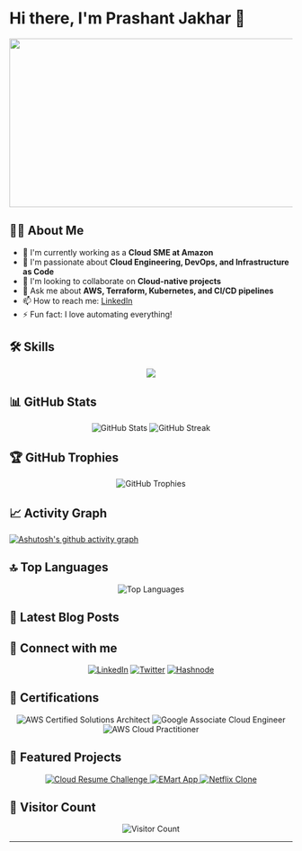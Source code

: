 # Hi there, I'm Prashant Jakhar 👋

<div align="center">
  <img src="https://media.giphy.com/media/dWesBcTLavkZuG35MI/giphy.gif" width="600" height="300"/>
</div>

## 👨‍💻 About Me
- 🔭 I'm currently working as a **Cloud SME at Amazon**
- 🌱 I'm passionate about **Cloud Engineering, DevOps, and Infrastructure as Code**
- 👯 I'm looking to collaborate on **Cloud-native projects**
- 💬 Ask me about **AWS, Terraform, Kubernetes, and CI/CD pipelines**
- 📫 How to reach me: [LinkedIn](https://linkedin.com/in/yourprofile)
- ⚡ Fun fact: I love automating everything!

## 🛠️ Skills
<p align="center">
  <a href="https://skillicons.dev">
    <img src="https://skillicons.dev/icons?i=aws,azure,gcp,terraform,kubernetes,docker,python,java,linux,git,jenkins" />
  </a>
</p>

## 📊 GitHub Stats
<p align="center">
  <img src="https://github-readme-stats.vercel.app/api?username=cyber-cl&show_icons=true&theme=radical" alt="GitHub Stats" />
  <img src="https://github-readme-streak-stats.herokuapp.com/?user=cyber-cl&theme=radical" alt="GitHub Streak" />
</p>

## 🏆 GitHub Trophies
<p align="center">
  <img src="https://github-profile-trophy.vercel.app/?username=cyber-cl&theme=radical&no-frame=true&no-bg=false&margin-w=4" alt="GitHub Trophies" />
</p>

## 📈 Activity Graph
[![Ashutosh's github activity graph](https://github-readme-activity-graph.vercel.app/graph?username=cyber-cl&theme=github-compact)](https://github.com/ashutosh00710/github-readme-activity-graph)

## 🔝 Top Languages
<p align="center">
  <img src="https://github-readme-stats.vercel.app/api/top-langs/?username=cyber-cl&layout=compact&theme=radical" alt="Top Languages" />
</p>

## 📝 Latest Blog Posts
<!-- BLOG-POST-LIST:START -->
<!-- BLOG-POST-LIST:END -->

## 🔗 Connect with me
<p align="center">
  <a href="https://linkedin.com/in/yourprofile"><img src="https://img.shields.io/badge/LinkedIn-0077B5?style=for-the-badge&logo=linkedin&logoColor=white" alt="LinkedIn"/></a>
  <a href="https://twitter.com/yourhandle"><img src="https://img.shields.io/badge/Twitter-1DA1F2?style=for-the-badge&logo=twitter&logoColor=white" alt="Twitter"/></a>
  <a href="https://jakharprasant.hashnode.dev"><img src="https://img.shields.io/badge/Hashnode-2962FF?style=for-the-badge&logo=hashnode&logoColor=white" alt="Hashnode"/></a>
</p>

## 🏅 Certifications
<p align="center">
  <img src="https://img.shields.io/badge/AWS-Solutions_Architect_Associate-orange?style=for-the-badge&logo=amazon-aws" alt="AWS Certified Solutions Architect" />
  <img src="https://img.shields.io/badge/Google-Associate_Cloud_Engineer-blue?style=for-the-badge&logo=google-cloud" alt="Google Associate Cloud Engineer" />
  <img src="https://img.shields.io/badge/AWS-Cloud_Practitioner-yellow?style=for-the-badge&logo=amazon-aws" alt="AWS Cloud Practitioner" />
</p>

## 🚀 Featured Projects
<p align="center">
  <a href="https://github.com/cyber-cl/cloud-resume-challenge">
    <img src="https://github-readme-stats.vercel.app/api/pin/?username=cyber-cl&repo=cloud-resume-challenge&theme=radical" alt="Cloud Resume Challenge" />
  </a>
  <a href="https://github.com/cyber-cl/emartapp">
    <img src="https://github-readme-stats.vercel.app/api/pin/?username=cyber-cl&repo=emartapp&theme=radical" alt="EMart App" />
  </a>
  <a href="https://github.com/cyber-cl/Netflix_Clone">
    <img src="https://github-readme-stats.vercel.app/api/pin/?username=cyber-cl&repo=Netflix_Clone&theme=radical" alt="Netflix Clone" />
  </a>
</p>

## 👀 Visitor Count
<p align="center">
  <img src="https://profile-counter.glitch.me/cyber-cl/count.svg" alt="Visitor Count" />
</p>

---
